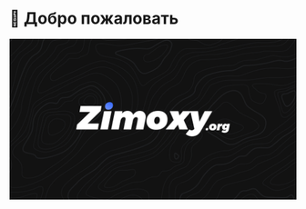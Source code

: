 # 👋 Добро пожаловать

![zimoxy](https://github.com/zim0xy/releases/blob/main/products/content/Cover.png?raw=true)
